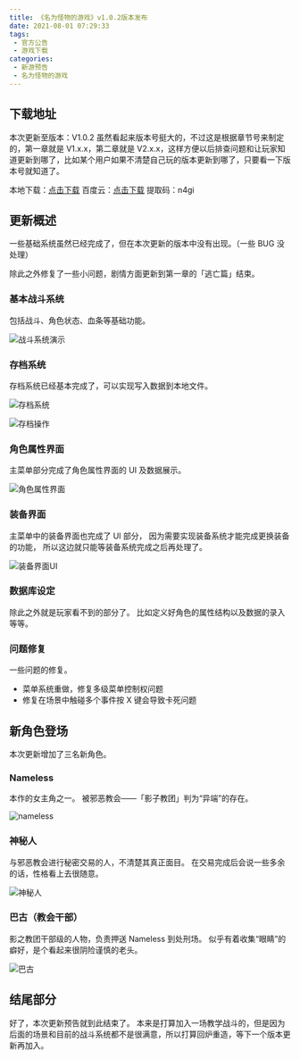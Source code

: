 ```yaml
---
title: 《名为怪物的游戏》v1.0.2版本发布
date: 2021-08-01 07:29:33
tags:
 - 官方公告
 - 游戏下载
categories:
 - 新游预告
 - 名为怪物的游戏
---
```

## 下载地址
本次更新至版本：V1.0.2
虽然看起来版本号挺大的，不过这是根据章节号来制定的，第一章就是 V1.x.x，第二章就是 V2.x.x，这样方便以后排查问题和让玩家知道更新到哪了，比如某个用户如果不清楚自己玩的版本更新到哪了，只要看一下版本号就知道了。

本地下载：[点击下载](https://files.catbox.moe/ftrwcx.zip)
百度云：[点击下载](https://pan.baidu.com/s/1Vev1D5Ji16hxHABZTjAoKg) 提取码：n4gi

## 更新概述
一些基础系统虽然已经完成了，但在本次更新的版本中没有出现。（一些 BUG 没处理）

除此之外修复了一些小问题，剧情方面更新到第一章的「逃亡篇」结束。

### 基本战斗系统
包括战斗、角色状态、血条等基础功能。

![战斗系统演示](https://i.loli.net/2021/07/03/aqoV6YeRLXO1J8b.gif)

### 存档系统
存档系统已经基本完成了，可以实现写入数据到本地文件。

![存档系统](https://files.catbox.moe/s2uyll.jpg)

![存档操作](https://pic.imgdb.cn/item/60e7f75e5132923bf8060305.gif)

### 角色属性界面
主菜单部分完成了角色属性界面的 UI 及数据展示。

![角色属性界面](https://pic.imgdb.cn/item/60e427db5132923bf8790f4c.jpg)

### 装备界面
主菜单中的装备界面也完成了 UI 部分，
因为需要实现装备系统才能完成更换装备的功能，
所以这边就只能等装备系统完成之后再处理了。

![装备界面UI](https://pic.imgdb.cn/item/60e429225132923bf87e8c39.jpg)

### 数据库设定
除此之外就是玩家看不到的部分了。
比如定义好角色的属性结构以及数据的录入等等。

### 问题修复
一些问题的修复。

- 菜单系统重做，修复多级菜单控制权问题
- 修复在场景中触碰多个事件按 X 键会导致卡死问题

## 新角色登场
本次更新增加了三名新角色。

### Nameless
本作的女主角之一。
被邪恶教会——「影子教团」判为“异端”的存在。

![nameless](https://pic.imgdb.cn/item/6105e11a5132923bf8054511.jpg)

### 神秘人
与邪恶教会进行秘密交易的人，不清楚其真正面目。
在交易完成后会说一些多余的话，性格看上去很随意。

![神秘人](https://pic.imgdb.cn/item/6105e1735132923bf8065533.jpg)

### 巴古（教会干部）
影之教团干部级的人物，负责押送 Nameless 到处刑场。
似乎有着收集“眼睛”的癖好，是个看起来很阴险谨慎的老头。

![巴古](https://pic.imgdb.cn/item/6105e1cc5132923bf807632b.jpg)

## 结尾部分
好了，本次更新预告就到此结束了。
本来是打算加入一场教学战斗的，但是因为后面的场景和目前的战斗系统都不是很满意，所以打算回炉重造，等下一个版本更新再加入。